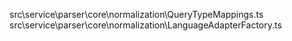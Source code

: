 src\service\parser\core\normalization\QueryTypeMappings.ts
src\service\parser\core\normalization\LanguageAdapterFactory.ts